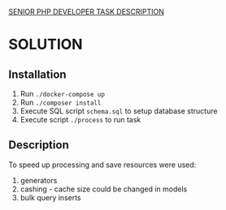 [SENIOR PHP DEVELOPER TASK DESCRIPTION](./task.md)
# SOLUTION

## Installation
1. Run `./docker-compose up`
2. Run `./composer install`
3. Execute SQL script `schema.sql` to setup database structure 
4. Execute script `./process` to run task

## Description
To speed up processing and save resources were used:
1. generators
2. cashing - cache size could be changed in models
3. bulk query inserts 

